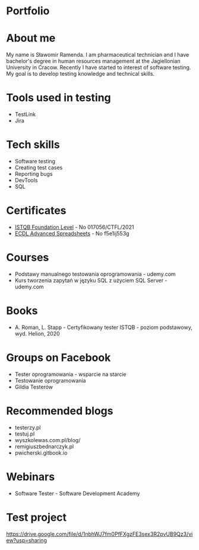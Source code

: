 # Portfolio
# About me
My name is Sławomir Ramenda. I am pharmaceutical technician and I have bachelor's degree in human resources management at the Jagiellonian University in Cracow. Recently I have started to interest of software testing. My goal is to develop testing knowledge and technical skills.
# Tools used in testing
* TestLink
* Jira
# Tech skills
* Software testing
* Creating test cases
* Reporting bugs
* DevTools
* SQL
# Certificates
* [ISTQB Foundation Level](http://scr.istqb.org/) - No 017056/CTFL/2021
* [ECDL Advanced Spreadsheets](https://weryfikacja.pti.org.pl/) - No f5e1ij553g
# Courses
* Podstawy manualnego testowania oprogramowania - udemy.com
* Kurs tworzenia zapytań w języku SQL z użyciem SQL Server - udemy.com
# Books
* A. Roman, L. Stapp - Certyfikowany tester ISTQB - poziom podstawowy, wyd. Helion, 2020
# Groups on Facebook
* Tester oprogramowania - wsparcie na starcie
* Testowanie oprogramowania
* Gildia Testerów
# Recommended blogs
* testerzy.pl
* testuj.pl
* wyszkolewas.com.pl/blog/
* remigiuszbednarczyk.pl
* pwicherski.gitbook.io
# Webinars
* Software Tester - Software Development Academy
# Test project
https://drive.google.com/file/d/1nbhWJ7fm0PfFXgzFE3sex3R2pvUB9Qz3/view?usp=sharing
